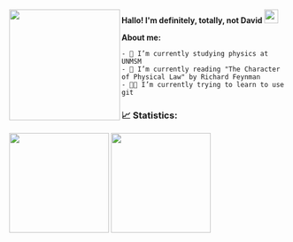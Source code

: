 # <p><img align="left" height="200em" src="https://c.tenor.com/Ftfa-ehSIs4AAAAM/miyako-hoshino-wataten.gif"></p>

**Hallo! I'm definitely, totally, not David** <img src="https://media.giphy.com/media/hvRJCLFzcasrR4ia7z/giphy.gif" width="25px">

**About me:**

    - 🏢 I’m currently studying physics at UNMSM
    - 📖 I’m currently reading "The Character of Physical Law" by Richard Feynman
    - 🧑‍💻 I’m currently trying to learn to use git
    
### 📈 **Statistics:**

<p>
  <img height="180em" src="https://github-readme-stats.vercel.app/api?username=totallynotdavid&show_icons=true&hide_border=true&&count_private=true&include_all_commits=true&theme=swift">
  <img height="180em" src="https://github-readme-stats.vercel.app/api/top-langs/?username=totallynotdavid&exclude_repo=KNN-Image-Classification&show_icons=true&hide_border=true&layout=compact&langs_count=8&theme=swift">
</p>
